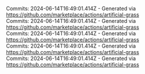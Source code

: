 Commits: 2024-06-14T16:49:01.414Z - Generated via https://github.com/marketplace/actions/artificial-grass
<br>
Commits: 2024-06-14T16:49:01.414Z - Generated via https://github.com/marketplace/actions/artificial-grass
<br>
Commits: 2024-06-14T16:49:01.414Z - Generated via https://github.com/marketplace/actions/artificial-grass
<br>
Commits: 2024-06-14T16:49:01.414Z - Generated via https://github.com/marketplace/actions/artificial-grass
<br>
Commits: 2024-06-14T16:49:01.414Z - Generated via https://github.com/marketplace/actions/artificial-grass
<br>
